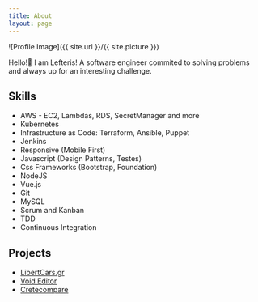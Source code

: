 ```yaml
---
title: About
layout: page
---
```

![Profile Image]({{ site.url }}/{{ site.picture }})

<p>Hello!👋
I am Lefteris! A software engineer commited to solving problems and always up for an interesting challenge.
</p>

<h2>Skills</h2>

<ul class="skill-list">
	<li>AWS - EC2, Lambdas, RDS, SecretManager and more</li>
	<li>Kubernetes</li>
	<li>Infrastructure as Code: Terraform, Ansible, Puppet</li>
	<li>Jenkins</li>
	<li>Responsive (Mobile First)</li>
	<li>Javascript (Design Patterns, Testes)</li>
	<li>Css Frameworks (Bootstrap, Foundation)</li>
	<li>NodeJS</li>
	<li>Vue.js</li>
	<li>Git</li>
	<li>MySQL</li>
	<li>Scrum and Kanban</li>
	<li>TDD </li>
	<li>Continuous Integration</li>
</ul>

<h2>Projects</h2>

<ul>
	<li><a href="https://libertycars.gr">LibertCars.gr</a></li>
	<li><a href="https://voideditor.cs.man.ac.uk">Void Editor</a></li>
	<li><a href="cretecompare.html">Cretecompare</a></li>
</ul>
